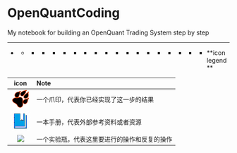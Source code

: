 # OpenQuantCoding

My notebook for building an OpenQuant Trading System step by step

---

* * * * * * * * * * * * * * * * * * * **icon legend **

| icon | Note |
| :---: | :--- |
| ![](/icons/icon_paw.png) | 一个爪印，代表你已经实现了这一步的结果 |
| ![](/icons/icon_bookbig.png) | 一本手册，代表外部参考资料或者资源 |
| ![](/icons/icon_labtubeOrg.ico) | 一个实验瓶，代表这里要进行的操作和反复的操作 |



